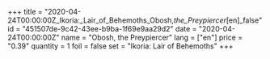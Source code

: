+++
title = "2020-04-24T00:00:00Z_Ikoria:_Lair_of_Behemoths_Obosh,_the_Preypiercer_[en]_false"
id = "451507de-9c42-43ee-b9ba-1f69e9aa29d2"
date = "2020-04-24T00:00:00Z"
name = "Obosh, the Preypiercer"
lang = ["en"]
price = "0.39"
quantity = 1
foil = false
set = "Ikoria: Lair of Behemoths"
+++

